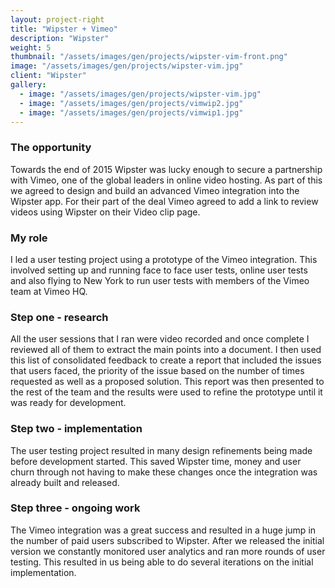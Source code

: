 ```yaml
---
layout: project-right
title: "Wipster + Vimeo"
description: "Wipster"
weight: 5
thumbnail: "/assets/images/gen/projects/wipster-vim-front.png"
image: "/assets/images/gen/projects/wipster-vim.jpg"
client: "Wipster"
gallery:
  - image: "/assets/images/gen/projects/wipster-vim.jpg"
  - image: "/assets/images/gen/projects/vimwip2.jpg"
  - image: "/assets/images/gen/projects/vimwip1.jpg"
---
```


### The opportunity

Towards the end of 2015 Wipster was lucky enough to secure a partnership with Vimeo, one of the global leaders in online video hosting. As part of this we agreed to design and build an advanced Vimeo integration into the Wipster app. For their part of the deal Vimeo agreed to add a link to review videos using Wipster on their Video clip page.

### My role

I led a user testing project using a prototype of the Vimeo integration. This involved setting up and running face to face user tests, online user tests and also flying to New York to run user tests with members of the Vimeo team at Vimeo HQ.

### Step one - research

All the user sessions that I ran were video recorded and once complete I reviewed all of them to extract the main points into a document. I then used this list of consolidated feedback to create a report that included the issues that users faced, the priority of the issue based on the number of times requested as well as a proposed solution. This report was then presented to the rest of the team and the results were used to refine the prototype until it was ready for development.

### Step two - implementation

The user testing project resulted in many design refinements being made before development started. This saved Wipster time, money and user churn through not having to make these changes once the integration was already built and released.

### Step three - ongoing work

The Vimeo integration was a great success and resulted in a huge jump in the number of paid users subscribed to Wipster. After we released the initial version we constantly monitored user analytics and ran more rounds of user testing. This resulted in us being able to do several iterations on the initial implementation.
